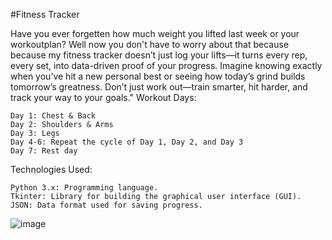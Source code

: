 #Fitness Tracker

Have you ever forgetten how much weight you lifted last week or your workoutplan? Well now you don't have to worry about that because because my fitness tracker doesn’t just log your lifts—it turns every rep, every set, into data-driven proof of your progress. Imagine knowing exactly when you’ve hit a new personal best or seeing how today’s grind builds tomorrow’s greatness. Don’t just work out—train smarter, hit harder, and track your way to your goals."
Workout Days:

    Day 1: Chest & Back
    Day 2: Shoulders & Arms
    Day 3: Legs
    Day 4-6: Repeat the cycle of Day 1, Day 2, and Day 3
    Day 7: Rest day

Technologies Used:

    Python 3.x: Programming language.
    Tkinter: Library for building the graphical user interface (GUI).
    JSON: Data format used for saving progress.


![image](https://github.com/user-attachments/assets/3807543f-3082-433b-865c-ef2c3040ab80)
